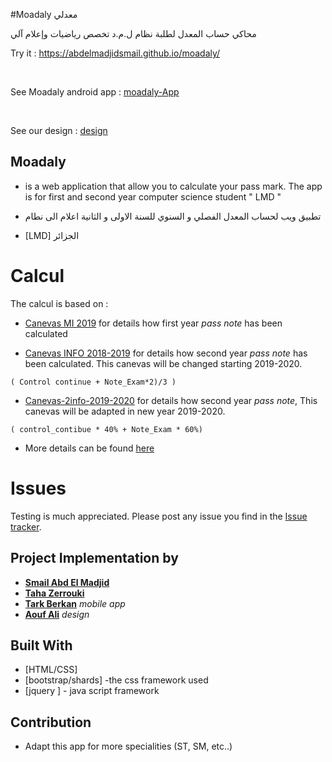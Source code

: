 #Moadaly معدلي
 
محاكي حساب المعدل لطلبة
نظام ل.م.د تخصص رياضيات وإعلام آلي
 
Try it : https://abdelmadjidsmail.github.io/moadaly/ 


&nbsp;


See Moadaly android app : [moadaly-App](https://github.com/tarekDZ2019/moadaly-App)


&nbsp;


See our design : [design](https://github.com/Sho-Oter/dynamic-grade-average-calculator)

## Moadaly
 
* is a web application that allow you to calculate your pass mark. The app is for first and second year computer science student " LMD "   

* تطبيق ويب لحساب المعدل الفصلي و السنوي للسنة الاولى  و الثانية اعلام الى   نطام
* [LMD] الجزائر 

# Calcul 
The calcul is based on :
* [Canevas MI 2019](http://dpinfo.univ-bouira.dz/wp-content/uploads/2019/05/Mi2019-canevas.pdf) for details how first year *pass note* has been calculated

* [Canevas INFO 2018-2019](http://dpinfo.univ-bouira.dz/wp-content/uploads/2016/01/Informatique-L2.pdf) for details how second year *pass note* has been calculated. This canevas will be changed starting 2019-2020.
```
( Control continue + Note_Exam*2)/3 )
```

* [Canevas-2info-2019-2020](http://dpinfo.univ-bouira.dz/wp-content/uploads/2019/07/2info-new.pdf) for details how second year  *pass note*, This canevas will be adapted in new year 2019-2020.

```
( control_contibue * 40% + Note_Exam * 60%)
```


* More details can be found  [here](http://dpinfo.univ-bouira.dz/?page_id=22) 

# Issues
Testing is much appreciated. Please post any issue you find in the [Issue tracker](https://github.com/Abdelmadjidsmail/moadaly/issues).



## Project Implementation by 
* [**Smail Abd El Madjid**](https://github.com/Abdelmadjidsmail/)
* [**Taha Zerrouki**](github.com/linuxscout)
* [**Tark Berkan**](github.com/tarekDZ2019) *mobile app*
* [**Aouf Ali**](https://github.com/Sho-Oter)  *design* 

## Built With
* [HTML/CSS]
* [bootstrap/shards] -the  css framework  used 
* [jquery ]   - java script framework

## Contribution
* Adapt this app for more specialities (ST, SM, etc..)









